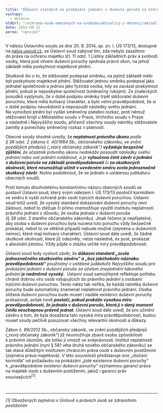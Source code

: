 ```yaml
---
title: "Důkazní standard na prokázání jednání v duševní poruše za účelem zneplatnění takového jednání je nadměrně vysoký (Nález Ústavního soudu sp. zn. I. ÚS 173/13)"
vystupy:
  - detence
oldUrl: "/ochrana-osob-omezenych-na-svobode/aktuality-z-detenci/aktuality-z-detenci-2014/dukazni-standard-na-prokazani-jednani-v-dusevni-poruse-za-ucelem-zneplatneni-takoveho/"
date: 2014-09-22
perex: "<p></p>"
---
```


<!-- imported from the old website -->

<p>V nálezu Ústavního soudu ze dne 20. 8. 2014, sp. zn. I. ÚS 173/13, dostupné na <a href="http://nalus.usoud.cz/" target="_blank">nalus.usoud.cz</a>, se Ústavní soud zabýval tím, zda nebylo zasaženo do práva na ochranu majetku (čl. 11 odst. 1 Listiny základních práv a svobod) osoby, která pod vlivem duševní poruchy sjednala právní úkon, na jehož základě měla poskytnout majetkové plnění.</p><p>Skutkově šlo o to, že stěžovatel podepsal směnku, na jejímž základě mělo být poskytnuto majetkové plnění. Stěžovatel jednou směnku podepsal jako jednatel společnosti a jednou jako fyzická osoba, kdy se zavázal poskytnout plnění, pokud je neposkytne společnost (směnečný rukojmí). Ze znaleckých posudků vyplynulo, že v době podpisu směnky trpěl stěžovatel duševní poruchou, která měla kolísavý charakter, a bylo velmi pravděpodobné, že si v době podpisu neuvědomil a neposoudil následky svého jednání. Na vymožení plnění byl vydán směnečný platební rozkaz, proti němuž stěžovatel brojil u Městského soudu v Praze, Vrchního soudu v Praze a následně i Nejvyššího soudu, přičemž všechny soudy námitky stěžovatele zamítly a ponechaly směnečný rozkaz v platnosti.</p><p>Obecné soudy shodně uvedly, že <em><strong>neplatnost právního úkonu</strong> podle § 38 odst. 2 zákona č. 40/1964 Sb., občanského zákoníku, ve znění pozdějších předpisů („starý občanský zákoník“) <strong>vyžaduje bezpečné zjištění</strong>, že účastník právního úkonu nedokáže posoudit následky svého jednání nebo své jednání ovládnout, a je <strong>vyloučeno činit závěr o jednání v duševní poruše na základě pravděpodobnosti</strong> či <strong>za skutkových okolností, které neumožňují učinit v uvedeném směru zcela jednoznačně skutkový závěr</strong>.</em> Nutno podotknout, že se jednalo o ustálenou judikaturu obecných soudů.</p><p>Proti tomuto dlouholetému konstantnímu názoru obecných soudů se postavil Ústavní soud, který svým nálezem I. ÚS 173/13 pootočil kormidlem ve směru k vyšší ochraně práv osob trpících duševní poruchou. Ústavní soud totiž uvedl, že vysoký standard dokazování duševní poruchy není žádoucí, neboť to ztěžuje či přímo znemožňuje využití institutu neplatnosti právního jednání z důvodu, že osoba jednala v duševní poruše (§ 38 odst. 2 starého občanského zákoníku). Jinak řečeno je nepřijatelné, aby osoba s duševní poruchou byla nucena tuto poruchu vždy bezpečně prokázat, neboť to ve většině případů nebude možné (zejména u duševních nemocí, které mají kolísavý charakter). Ústavní soud dále uvedl, že žádné skutkové okolnosti, které již odezněly, nelze následně, ex post, prokázat s absolutní jistotou. Vždy půjde o otázku určité míry pravděpodobnosti.</p><p>Ústavní soud tedy vyslovil závěr, že <em><strong>důkazní standard „zcela jednoznačného skutkového závěru“ a „bez jakéhokoliv náznaku pravděpodobnosti“ </strong>používaný v ustálené judikatuře Nejvyššího soudu pro prokázání jednání v duševní poruše za účelem zneplatnění takového jednání <strong>je nadměrně vysoký</strong></em>.  Ústavní soud samozřejmě reflektuje potřebu chránit dobrou víru osob vstupujících do právního jednání s osobami trpícími duševní poruchou. Tento nález tak neříká, že každá námitka duševní poruchy bude automaticky znamenat neplatnost právního jednání. Osoba stižená duševní poruchou bude muset i nadále existenci duševní poruchy prokazovat, avšak nově <em><strong>postačí, pokud prokáže vysokou míru pravděpodobnosti, že jednala v duševní poruše, která ji v daný moment činila neschopnou právně jednat</strong></em>. Ústavní soud dále uvedl, že pro učinění závěru o tom, že byla dosažena tato vysoká míra pravděpodobnosti, budou muset soudy pečlivě posuzovat všechny relevantní okolnosti a důkazy.</p><p>Zákon č. 89/2012 Sb., občanský zákoník, ve znění pozdějších předpisů („nový občanský zákoník“) již neumožňuje zbavit osobu způsobilosti k právním úkonům, ale toliko ji omezit ve svéprávnosti. Institut neplatnosti právního jednání (nyní § 581 věta druhá nového občanského zákoníku) se tak stává důležitým institutem chránícím práva osob s duševním postižením (zejména práva majetková). V této souvislosti představuje ono „otočení kormidla“ od požadavku na prokázání „jisté existence duševní poruchy“ k „pravděpodobné existenci duševní poruchy“ významnou garanci práva na majetek osob s duševním postižením, jakož i garanci práv souvisejících<sup>[1]</sup>.</p><br /><hr /><p><em>[1] Obsažených zejména v Úmluvě o právech osob se zdravotním postižením</em>  </p>
